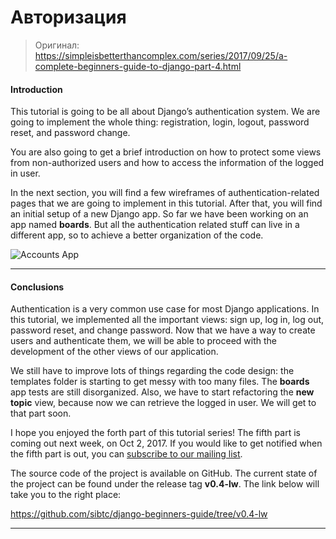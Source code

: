 # Авторизация

> Оригинал: https://simpleisbetterthancomplex.com/series/2017/09/25/a-complete-beginners-guide-to-django-part-4.html

<h4 id="introduction">Introduction</h4>

<p>This tutorial is going to be all about Django’s authentication system. We are going to implement the whole thing:
registration, login, logout, password reset, and password change.</p>

<p>You are also going to get a brief introduction on how to protect some views from non-authorized users and how to
access the information of the logged in user.</p>

<p>In the next section, you will find a few wireframes of authentication-related pages that we are going to implement
in this tutorial. After that, you will find an initial setup of a new Django app. So far we have been working on
an app named <strong>boards</strong>. But all the authentication related stuff can live in a different app, so to achieve a better
organization of the code.</p>

<p><img src="https://simpleisbetterthancomplex.com/media/series/beginners-guide/1.11/part-4/Pixton_Comic_Accounts_App.png" alt="Accounts App" /></p>

<hr />

<h4 id="conclusions">Conclusions</h4>

<p>Authentication is a very common use case for most Django applications. In this tutorial, we implemented all the
important views: sign up, log in, log out, password reset, and change password. Now that we have a way to create users
and authenticate them, we will be able to proceed with the development of the other views of our application.</p>

<p>We still have to improve lots of things regarding the code design: the templates folder is starting to get messy with
too many files. The <strong>boards</strong> app tests are still disorganized. Also, we have to start refactoring the <strong>new topic</strong>
view, because now we can retrieve the logged in user. We will get to that part soon.</p>

<p>I hope you enjoyed the forth part of this tutorial series! The fifth part is coming out next week, on Oct 2, 2017.
If you would like to get notified when the fifth part is out, you can <a href="http://eepurl.com/b0gR51" target="_blank">subscribe to our mailing list</a>.</p>

<p>The source code of the project is available on GitHub. The current state of the project can be found under the release
tag <strong>v0.4-lw</strong>. The link below will take you to the right place:</p>

<p><a href="https://github.com/sibtc/django-beginners-guide/tree/v0.4-lw" target="_blank">https://github.com/sibtc/django-beginners-guide/tree/v0.4-lw</a></p>

<hr />
